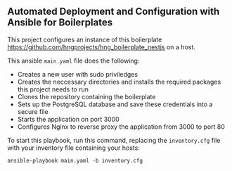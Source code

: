 ## Automated Deployment and Configuration with Ansible for Boilerplates

This project configures an instance of this boilerplate https://github.com/hngprojects/hng_boilerplate_nestjs on a host.

This ansible `main.yaml` file does the following:
- Creates a new user with sudo priviledges
- Creates the neccessary directories and installs the required packages this project needs to run
- Clones the repository containing the boilerplate
- Sets up the PostgreSQL database and save these credentials into a secure file
- Starts the application on port 3000
- Configures Nginx to reverse proxy the application from 3000 to port 80


To start this playbook, run this command, replacing the `inventory.cfg` file with your inventory file containing your hosts: 

```
ansible-playbook main.yaml -b inventory.cfg
```


